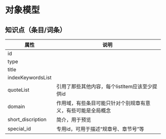 # 对象模型

## 知识点（条目/词条）

| 属性                | 说明                             |
| ----------------- | ------------------------------ |
| id                |                                |
| type              |                                |
| title             |                                |
| indexKeywordsList |                                |
| quoteList         | 引用了那些其他内容，每个listItem应该至少提供id   |
| domain            | 作用域，有些条目可能只针对个别规章有意义，有些可能是全局概念 |
| short_discription | 简介，用于预览                        |
| special_id        | 专用id，可用于描述“规章号、章节号”等           |

